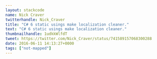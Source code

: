 ```yaml
---
layout: stackcode
name: Nick Craver
twitterhandle: Nick_Craver
title: "C# 6 static usings make localization cleaner."
text: "C# 6 static usings make localization cleaner."
thumbnailhandle: 1udkkWlfdT
tweet: https://twitter.com/Nick_Craver/status/741589157068300288
date: 2016-06-11 14:13:27+0000
tags: ["not-mapped"]
---
```

